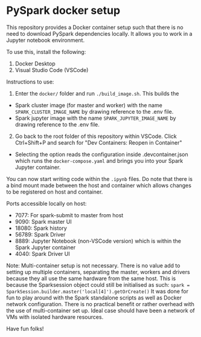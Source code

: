 # PySpark docker setup

This repository provides a Docker container setup such that there is no need to download PySpark dependencies locally. It allows you to work in a Jupyter notebook environment.

To use this, install the following:
1) Docker Desktop
2) Visual Studio Code (VSCode)

Instructions to use:
1) Enter the `docker/` folder and run `./build_image.sh`.
This builds the
- Spark cluster image (for master and worker) with the name `SPARK_CLUSTER_IMAGE_NAME` by drawing reference to the .env file.
- Spark jupyter image with the name `SPARK_JUPYTER_IMAGE_NAME` by drawing reference to the .env file.

2) Go back to the root folder of this repository within VSCode. Click Ctrl+Shift+P and search for "Dev Containers: Reopen in Container"
- Selecting the option reads the configuration inside .devcontainer.json which runs the `docker-compose.yaml` and brings you into your Spark Jupyter container.

You can now start writing code within the `.ipynb` files. Do note that there is a bind mount made between the host and container which allows changes to be registered on host and container.

Ports accessible locally on host:
- 7077: For spark-submit to master from host
- 9090: Spark master UI
- 18080: Spark history
- 56789: Spark Driver
- 8889: Jupyter Notebook (non-VSCode version) which is within the Spark Jupyter container
- 4040: Spark Driver UI

Note:
Multi-container setup is not necessary. There is no value add to setting up multiple containers, separating the master, workers and drivers because they all use the same hardware from the same host.
This is because the Sparksession object could still be initialised as such:
`spark = SparkSession.builder.master('local[4]').getOrCreate()` 
It was done for fun to play around with the Spark standalone scripts as well as Docker network configuration. There is no practical benefit or rather overhead with the use of multi-container set up.
Ideal case should have been a network of VMs with isolated hardware resources.

Have fun folks!
